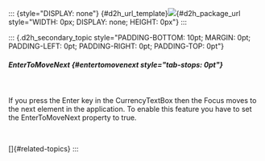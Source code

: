 ::: {style="DISPLAY: none"}
[](ms-xhelp:///?Id=d2h_url_template){#d2h_url_template}![](!package_url!){#d2h_package_url style="WIDTH: 0px; DISPLAY: none; HEIGHT: 0px"}
:::

::: {.d2h_secondary_topic style="PADDING-BOTTOM: 10pt; MARGIN: 0pt; PADDING-LEFT: 0pt; PADDING-RIGHT: 0pt; PADDING-TOP: 0pt"}
##### EnterToMoveNext {#entertomovenext style="tab-stops: 0pt"}

 

If you press the Enter key in the CurrencyTextBox then the Focus moves to the next element in the application. To enable this feature you have to set the EnterToMoveNext property to true.

 

[]{#related-topics}
:::
